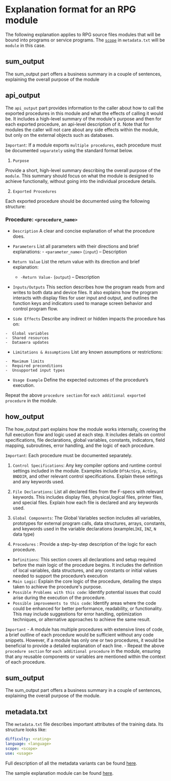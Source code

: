 # Explanation format for an RPG module

The following explanation applies to RPG source files modules that will be bound into programs or service programs.
The [`scope`](/pages/metadata#scope) in `metadata.txt` will be `module` in this case.

## sum_output

The sum_output part offers a business summary in a couple of sentences, explaining the overall purpose of the module

## api_output

The `api_output` part provides information to the caller about how to call the exported procedures in this module
and what the effects of calling it would be.
It includes a high-level summary of the module's purpose and then for each exported procedure, an api-level description of it.  Note that for modules the caller will not care about any side effects within the module, but only on the external objects such as databases.

`Important`: If a module exports `multiple procedures`, each procedure must be documented `separately` using the standard format below.

 1. `Purpose`

Provide a short, high-level summary describing the overall purpose of the `module`.
This summary should focus on what the module is designed to achieve functionally, without going into the individual procedure details.

 2. `Exported Procedures`

Each exported procedure should be documented using the following structure:

### Procedure: `<procedure_name>`

  -  `Description`
    A clear and concise explanation of what the procedure does.

  -  `Parameters`
    List all parameters with their directions and brief explanations:
    -  `<parameter_name>` (`input`) – Description

  - `Return Value`
    List the return value with its direction and brief explanation:
    -  `-Return Value-` (`output`) – Description

  - `Inputs/Outputs` 
    This section describes how the program reads from and writes to both data and device files. It also explains how the program interacts with display files for user input and output, and outlines the function keys and indicators used to manage screen behavior and control program flow.

  -  `Side Effects`
    Describe any indirect or hidden impacts the procedure has on:

    -  Global variables
    -  Shared resources
    -  Dataaera updates 

  -  `Limitations & Assumptions`
    List any known assumptions or restrictions:

    -  Maximum limits
    -  Required preconditions
    -  Unsupported input types

  -  `Usage Example`
    Define the expected outcomes of the procedure’s execution.

Repeat the above `procedure section` for `each additional exported procedure` in the module.

## how_output

The how_output part explains how the module works internally, covering the full execution flow and logic used at each step. It includes details on control specifications, file declarations, global variables, constants, indicators, field mapping, subroutines, error handling, and the logic of each procedure.

`Important`: Each procedure must be documented separately.

1. `Control Specifications`: Any key compiler options and runtime control settings included in the module. Examples include `DftActGrp`, `ActGrp`, `BNDDIR`, and other relevant control specifications. Explain these settings and any keywords used.

2. `File Declarations`: List all declared files from the F-specs with relevant keywords. This includes display files, physical,logical files, printer files, and special files. Explain how each file is declared and any keywords used.

3. `Global Components`: The Global Variables section includes all variables, prototypes for external program calls, data structures, arrays, constants, and keywords used in the variable declarations (example`LIKE`, `INZ`, `N` data type)

4. `Procedures` : Provide a step-by-step description of the logic for each procedure.

  - `Definitions`: This section covers all declarations and setup required before the main logic of the procedure begins. It includes the definition of local variables, data structures, and any constants or initial values needed to support the procedure’s execution
  - `Main Logic`: Explain the core logic of the procedure, detailing the steps taken to achieve the procedure's purpose.
  - `Possible Problems with this code`: Identify potential issues that could arise during the execution of the procedure.
  - `Possible improvements to this code`: Identify areas where the code could be enhanced for better performance, readability, or functionality. This may include suggestions for error handling, optimization techniques, or alternative approaches to achieve the same result.

  `Important`
    - A module has multiple procedures with extensive lines of code, a brief outline of each procedure would be sufficient without any code snippets. However, if a module has only one or two procedures, it would be beneficial to provide a detailed explanation of each line.
    - Repeat the above `procedure section` for `each additional procedure` in the module, ensuring that any reusable components or variables are mentioned within the context of each procedure.

## sum_output

The sum_output part offers a business summary in a couple of sentences, explaining the overall purpose of the module.

## metadata.txt

The `metadata.txt` file describes important attributes of the training data.  Its structure looks like:

```yaml
difficulty: <rating>
language: <language>
scope: <scope>
use: <usage>
```

Full description of all the metadata variants can be found [here](/pages/metadata.md).

The sample explanation module can be found [here](/pages/task/sample_module.md).